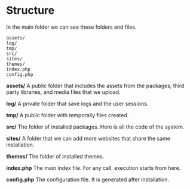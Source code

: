 
# Structure


In the main folder we can see these folders and files.
```
assets/
log/
tmp/
src/
sites/
themes/
index.php
config.php
```
**assets/** A public folder that includes the assets from the packages, third party libraries, and media files that we upload.

**log/** A private folder that save logs and the user sessions.

**tmp/** A public folder with temporally files created.

**src/** The folder of installed packages. Here is all the code of the system.

**sites/** A folder that we can add more websites that share the same installation.

**themes/** The folder of installed themes.

**index.php** The main index file. For any call, execution starts from here.

**config.php** The configuration file. It is generated after installation.

